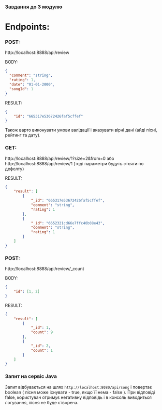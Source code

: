 ### Завдання до 3 модулю

# Endpoints:

### POST: 
http://localhost:8888/api/review

BODY: 
```json
{
  "comment": "string",
  "rating": 1,
  "date": "01-01-2000",
  "songId": 1
}
```

RESULT: 
```json
{
    "id": "665317e53672426faf5cffef"
}
```

Також варто виконувати умови валідації і вказувати вірні дані (айді пісні, рейтинг та дату).

### GET: 
http://localhost:8888/api/review/1?size=2&from=0 або http://localhost:8888/api/review/1 (тоді параметри будуть стояти по дефолту)

RESULT:
```json
{
    "result": [
        {
            "_id": "665317e53672426faf5cffef",
            "comment": "string",
            "rating": 1
        },
        {
            "_id": "6652321cd66e7ffc40b08e43",
            "comment": "string",
            "rating": 1
        }
    ]
}
```

### POST: 
http://localhost:8888/api/review/_count

BODY:
```json
{
    "id": [1, 2]
}
```

RESULT:
```json
{
    "result": [
        {
            "_id": 1,
            "count": 9
        },
        {
            "_id": 2,
            "count": 1
        }
    ]
}
```

### Запит на сервіс Java
Запит відбувається на шлях ```http://localhost:8080/api/song``` і повертає boolean ( пісня може існувати - true, якщо її нема - false ). При відповіді false, користувач отримує негативну відповідь і в консоль виводиться логування, пісня не буде створена. 
